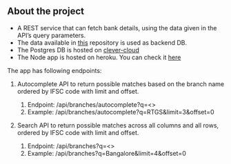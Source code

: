 ## About the project
* A REST service that can fetch bank details, using the data given in the API’s query parameters.
* The data available in [this](https://github.com/snarayanank2/indian_banks) repository is used as backend DB.
* The Postgres DB is hosted on [clever-cloud](clever-sloud.com)
* The Node app is hosted on heroku. You can check it [here](https://indian-bank-api.herokuapp.com)

The app has following endpoints:

1. Autocomplete API to return possible matches based on the branch name ordered by IFSC code with limit and offset.
    1. Endpoint: /api/branches/autocomplete?q=<>
    2. Example: /api/branches/autocomplete?q=RTGS&limit=3&offset=0

2. Search API to return possible matches across all columns and all rows, ordered by IFSC code with limit and offset.
    1. Endpoint: /api/branches?q=<>
    2. Example: /api/branches?q=Bangalore&limit=4&offset=0

